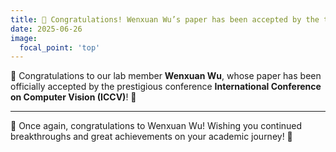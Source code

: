 ```yaml
---
title: 🎉 Congratulations! Wenxuan Wu’s paper has been accepted by the top conference in computer vision, ICCV! ✨
date: 2025-06-26
image:
  focal_point: 'top'
---
```


📢 Congratulations to our lab member **Wenxuan Wu**, whose paper has been officially accepted by the prestigious conference **International Conference on Computer Vision (ICCV)**! 🎊


<!--more-->
---

🎊 Once again, congratulations to Wenxuan Wu! Wishing you continued breakthroughs and great achievements on your academic journey! 🚀
